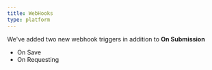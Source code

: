 ```yaml
---
title: WebHooks
type: platform
---
```


We've added two new webhook triggers in addition to **On Submission**

* On Save
* On Requesting